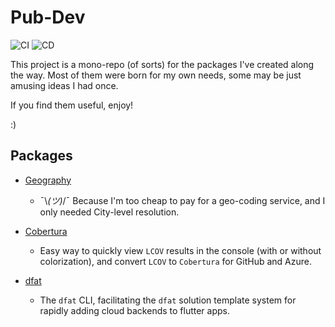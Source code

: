 # Pub-Dev

![CI](https://github.com/GioCirque/pub-dev/actions/workflows/makefile_build.yml/badge.svg) ![CD](https://github.com/GioCirque/pub-dev/actions/workflows/makefile_deploy.yml/badge.svg)

This project is a mono-repo (of sorts) for the packages I've created along the way. Most of them were born for my own needs, some may be just amusing ideas I had once.

If you find them useful, enjoy!

:)

## Packages

- [Geography](./geography)

  - ¯\\_(ツ)_/¯ Because I'm too cheap to pay for a geo-coding service, and I only needed City-level resolution.

- [Cobertura](./cobertura)

  - Easy way to quickly view `LCOV` results in the console (with or without colorization), and convert `LCOV` to `Cobertura` for GitHub and Azure.

- [dfat](./dfat)
  - The `dfat` CLI, facilitating the `dfat` solution template system for rapidly adding cloud backends to flutter apps.
